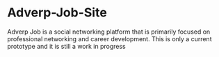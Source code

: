 # Adverp-Job-Site
Adverp Job is a social networking platform that is primarily focused on professional networking and career development. This is only a current prototype and it is still a work in progress
